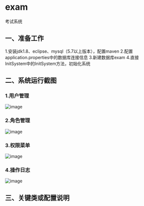 # exam
考试系统

## 一、准备工作
1.安装jdk1.8、eclipse、mysql（5.7以上版本），配置maven
2.配置application.properties中的数据库连接信息
3.新建数据库exam
4.直接InitSystem中的InitSystem方法，初始化系统

## 二、系统运行截图
### 1.用户管理
![image](https://github.com/dinggz1982/exam/blob/master/snapshots/%E7%94%A8%E6%88%B7%E7%AE%A1%E7%90%86.png)
### 2.角色管理
![image](https://github.com/dinggz1982/exam/blob/master/snapshots/%E8%A7%92%E8%89%B2%E7%AE%A1%E7%90%86.png)
### 3.权限菜单
![image](https://github.com/dinggz1982/exam/blob/master/snapshots/%E6%9D%83%E9%99%90%E8%8F%9C%E5%8D%95.png)
### 4.操作日志
![image](https://github.com/dinggz1982/exam/blob/master/snapshots/%E6%93%8D%E4%BD%9C%E6%97%A5%E5%BF%97.png)

## 三、关键类或配置说明



